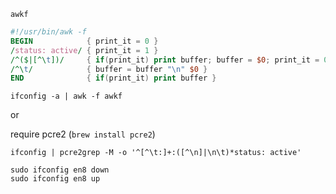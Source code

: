 

`awkf`
```awk
#!/usr/bin/awk -f
BEGIN            { print_it = 0 }
/status: active/ { print_it = 1 }
/^($|[^\t])/     { if(print_it) print buffer; buffer = $0; print_it = 0 }
/^\t/            { buffer = buffer "\n" $0 }
END              { if(print_it) print buffer }

```


```
ifconfig -a | awk -f awkf
```

or

require pcre2 (`brew install pcre2`)
```
ifconfig | pcre2grep -M -o '^[^\t:]+:([^\n]|\n\t)*status: active'
```


```
sudo ifconfig en8 down
sudo ifconfig en8 up
```
